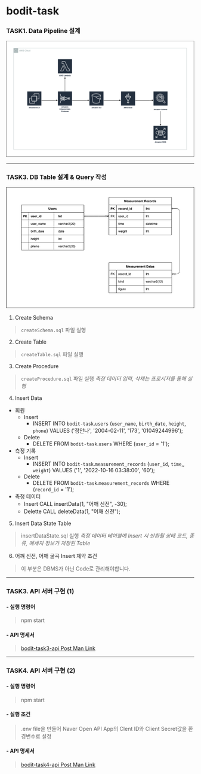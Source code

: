# bodit-task

### TASK1. Data Pipeline 설계
![Data Pipeline Architecture](./task1/bodit-task1-architecture.png)

---

### TASK3. DB Table 설계 & Query 작성
![DB Diagram](./task2/bodit-task2-diagram.png)

1. Create Schema
> `createSchema.sql` 파일 실행

2. Create Table
> `createTable.sql` 파일 실행

3. Create Procedure
> `createProcedure.sql` 파일 실행
> _측정 데이터 입력, 삭제는 프로시저를 통해 실행_

4. Insert Data
- 회원 
    - Insert
        - INSERT INTO `bodit-task`.`users` (`user_name`, `birth_date`, `height`, `phone`) VALUES ('정안나', '2004-02-11', '173', '01049244996');
    - Delete
        - DELETE FROM `bodit-task`.`users` WHERE (`user_id` = '1');
- 측정 기록 
    - Insert
        - INSERT INTO `bodit-task`.`measurement_records` (`user_id`, `time`,, `weight`) VALUES ('1', '2022-10-16 03:38:00', '60');
    - Delete
        - DELETE FROM `bodit-task`.`measurement_records` WHERE (`record_id` = '1');
- 측정 데이터
    - Insert
        CALL insertData(1, "어깨 신전", -30);
    - Delette
        CALL deleteData(1, "어깨 신전");

5. Insert Data State Table
> insertDataState.sql 실행    _측정 데이터 테이블에 Insert 시 반환될 상태 코드, 종류, 메세지 정보가 저장된 Table_

6. 어꺠 신전, 어깨 굴곡 Insert 제약 조건
> 이 부분은 DBMS가 아닌 Code로 관리해야합니다.

---

### TASK3. API 서버 구현 (1)

#### - 실행 명령어
> npm start

#### - API 명세서
> [bodit-task3-api Post Man Link](https://documenter.getpostman.com/view/16132924/2s8479ybd7)

---

### TASK4. API 서버 구현 (2)

#### - 실행 명령어
> npm start

#### - 실행 조건
> .env file을 만들어 Naver Open API App의 Clent ID와 Client Secret값을 환경변수로 설정

#### - API 명세서
> [bodit-task4-api Post Man Link](https://documenter.getpostman.com/view/16132924/2s847BSEpp)